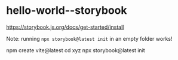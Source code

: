 # hello-world--storybook


https://storybook.js.org/docs/get-started/install


Note: running `npx storybook@latest init` in an empty folder works!



npm create vite@latest
cd xyz
npx storybook@latest init
